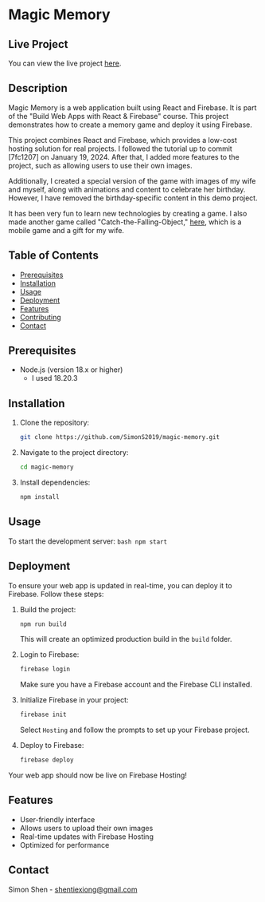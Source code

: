 # Magic Memory

## Live Project
You can view the live project [here](https://magic-memory-new.web.app/).

## Description
Magic Memory is a web application built using React and Firebase. It is part of the "Build Web Apps with React & Firebase" course. This project demonstrates how to create a memory game and deploy it using Firebase.

This project combines React and Firebase, which provides a low-cost hosting solution for real projects. I followed the tutorial up to commit [7fc1207] on January 19, 2024. After that, I added more features to the project, such as allowing users to use their own images.

Additionally, I created a special version of the game with images of my wife and myself, along with animations and content to celebrate her birthday. However, I have removed the birthday-specific content in this demo project.

It has been very fun to learn new technologies by creating a game. I also made another game called "Catch-the-Falling-Object," [here](https://github.com/SimonS2019/Catch-the-Falling-Object), which is a mobile game and a gift for my wife.

## Table of Contents
- [Prerequisites](#prerequisites)
- [Installation](#installation)
- [Usage](#usage)
- [Deployment](#deployment)
- [Features](#features)
- [Contributing](#contributing)
- [Contact](#contact)

## Prerequisites
- Node.js (version 18.x or higher)
  - I used 18.20.3

## Installation
1. Clone the repository:
    ```bash
    git clone https://github.com/SimonS2019/magic-memory.git
    ```
2. Navigate to the project directory:
    ```bash
    cd magic-memory
    ```
3. Install dependencies:
    ```bash
    npm install
    ```

## Usage
To start the development server:
    ```bash
    npm start
    ```

## Deployment

To ensure your web app is updated in real-time, you can deploy it to Firebase. Follow these steps:

1. Build the project:
    ```bash
    npm run build
    ```
    This will create an optimized production build in the `build` folder.

2. Login to Firebase:
    ```bash
    firebase login
    ```
    Make sure you have a Firebase account and the Firebase CLI installed.

3. Initialize Firebase in your project:
    ```bash
    firebase init
    ```
    Select `Hosting` and follow the prompts to set up your Firebase project.

4. Deploy to Firebase:
    ```bash
    firebase deploy
    ```

Your web app should now be live on Firebase Hosting!

## Features
- User-friendly interface
- Allows users to upload their own images
- Real-time updates with Firebase Hosting
- Optimized for performance

## Contact
Simon Shen - [shentiexiong@gmail.com](mailto:shentiexiong@gmail.com)